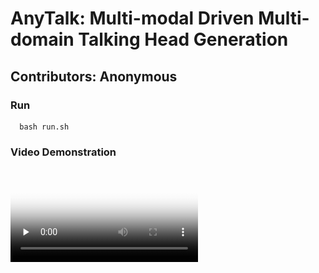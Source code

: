 # AnyTalk: Multi-modal Driven Multi-domain Talking Head Generation

## Contributors: Anonymous

### Run
```
  bash run.sh
```

### Video Demonstration
<video id="video" controls="" preload="none" poster="assets\thumbnail_video.png">
	<source id="mp4" src="assets/supp_videos.mp4" type="video/mp4">
</videos>


### Supplementary PDF
![PDF Thumbnail](assets/thumbnail_image.png)  
[View the complete PDF](assets/supplement_file.pdf)
